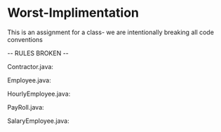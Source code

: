 # Worst-Implimentation
This is an assignment for a class- we are intentionally breaking all code conventions



-- RULES BROKEN --

Contractor.java:

Employee.java:

HourlyEmployee.java:

PayRoll.java:

SalaryEmployee.java:
